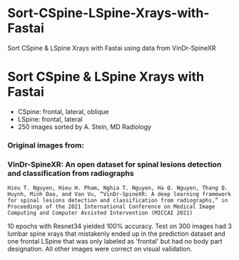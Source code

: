 # Sort-CSpine-LSpine-Xrays-with-Fastai
Sort CSpine &amp; LSpine Xrays with Fastai using data from VinDr-SpineXR

# Sort  CSpine & LSpine Xrays with Fastai

- CSpine: frontal, lateral, oblique
- LSpine: frontal, lateral
- 250 images sorted by A. Stein, MD Radiology

### Original images from: 

### VinDr-SpineXR: An open dataset for spinal lesions detection and classification from radiographs

```Hieu T. Nguyen, Hieu H. Pham, Nghia T. Nguyen, Ha Q. Nguyen, Thang Q. Huynh, Minh Dao, and Van Vu, “VinDr-SpineXR: A deep learning framework for spinal lesions detection and classification from radiographs,” in Proceedings of the 2021 International Conference on Medical Image Computing and Computer Assisted Intervention (MICCAI 2021)```

10 epochs with Resnet34 yielded 100% accuracy.
Test on 300 images had 3 lumbar spine xrays that mistakenly ended up in the prediction dataset and one frontal LSpine that was only labeled as 'frontal' but had no body part designation. All other images were correct on visual validation.
